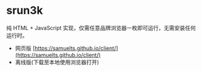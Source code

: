 # srun3k
纯 HTML + JavaScript 实现，仅需任意品牌浏览器一枚即可运行，无需安装任何运行时。

+ 网页版 [https://samuelts.github.io/client/](https://samuelts.github.io/client/)
+ 离线版(下载至本地使用浏览器打开)
